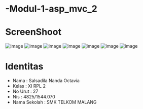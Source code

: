 # -Modul-1-asp_mvc_2
# ScreenShoot

![image](https://cloud.githubusercontent.com/assets/18629663/22231169/5032c9fc-e214-11e6-9a09-49aa8991bb84.png)
![image](https://cloud.githubusercontent.com/assets/18629663/22231188/68f7df54-e214-11e6-9861-2e426c81a274.png)
![image](https://cloud.githubusercontent.com/assets/18629663/22231159/36c6c482-e214-11e6-8d1c-60949ec84413.png)
![image](https://cloud.githubusercontent.com/assets/18629663/22626348/c5b2fe5e-ebdd-11e6-9d20-1af2e7a1262d.png)
![image](https://cloud.githubusercontent.com/assets/18629663/22626350/cf371d84-ebdd-11e6-9e96-c0fcbf39d5a4.png)
![image](https://cloud.githubusercontent.com/assets/18629663/22626358/f2ad96c6-ebdd-11e6-8b70-369869747665.png)
![image](https://cloud.githubusercontent.com/assets/18629663/22626355/e114611a-ebdd-11e6-8963-d0b26e3fd60f.png)

# Identitas
<ul>
<li>Nama : Salsadila Nanda Octavia
<li>Kelas : XI RPL 2
<li>No Urut : 27
<li>Nis : 4825/1544.070
<li>Nama Sekolah : SMK TELKOM MALANG
</ul>
